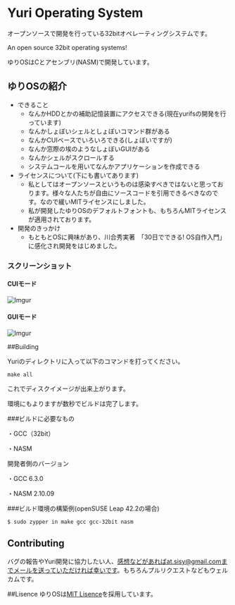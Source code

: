 # Yuri Operating System

オープンソースで開発を行っている32bitオペレーティングシステムです。

An open source 32bit operating systems!

ゆりOSはCとアセンブリ(NASM)で開発しています。

## ゆりOSの紹介
- できること
  - なんかHDDとかの補助記憶装置にアクセスできる(現在yurifsの開発を行っています)
  - なんかしょぼいシェルとしょぼいコマンド群がある
  - なんかCUIベースでいろいろできる(しょぼいですが)
  - なんか窓際の埃のようなしょぼいGUIがある
  - なんかシェルがスクロールする
  - システムコールを用いてなんかアプリケーションを作成できる
- ライセンスについて(下にも書いてあります)
  - 私としてはオープンソースというものは感染すべきではないと思っております。様々な人たちが自由にソースコードを引用できるべきなのです。なので緩いMITライセンスにしました。
  - 私が開発したゆりOSのデフォルトフォントも、もちろんMITライセンスが適用されております。
- 開発のきっかけ
  - もともとOSに興味があり、川合秀実著　「30日でできる! OS自作入門」に感化され開発をはじめました。

### スクリーンショット

#### CUIモード
![Imgur](http://i.imgur.com/02xXbaP.png)

#### GUIモード
![Imgur](http://i.imgur.com/nS7hXqB.png)

##Building

Yuriのディレクトリに入って以下のコマンドを打ってください。


```
make all
```

これでディスクイメージが出来上がります。

環境にもよりますが数秒でビルドは完了します。


###ビルドに必要なもの


・GCC（32bit）


・NASM

開発者側のバージョン

・GCC 6.3.0

・NASM 2.10.09

###ビルド環境の構築例(openSUSE Leap 42.2の場合)

```
$ sudo zypper in make gcc gcc-32bit nasm
```

## Contributing

バグの報告やYuri開発に協力したい人、感想などがあればat.sisy@gmail.comまでメールを送っていただければ幸いです。もちろんプルリクエストなどもウェルカムです。

##Lisence
ゆりOSは[MIT Lisence](https://opensource.org/licenses/MIT)を採用しています。
